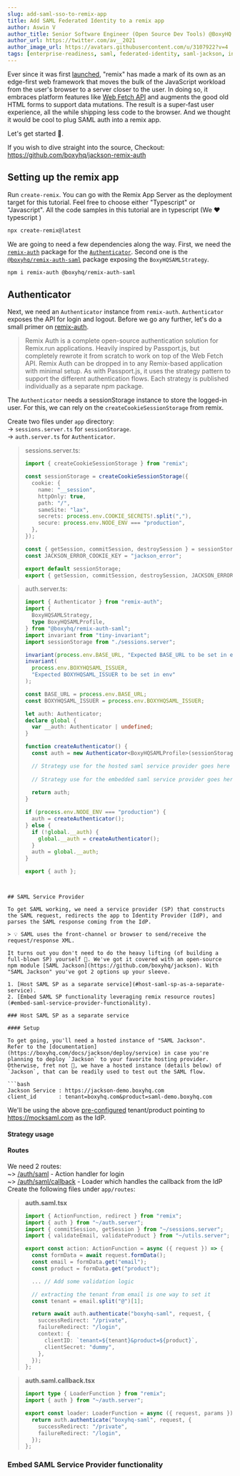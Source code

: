 ```yaml
---
slug: add-saml-sso-to-remix-app
title: Add SAML Federated Identity to a remix app
author: Aswin V
author_title: Senior Software Engineer (Open Source Dev Tools) @BoxyHQ
author_url: https://twitter.com/av__2021
author_image_url: https://avatars.githubusercontent.com/u/3107922?v=4
tags: [enterprise-readiness, saml, federated-identity, saml-jackson, integrations, remix]
---
```

Ever since it was first [launched](https://remix.run/blog/remix-v1), "remix" has made a mark of its own as an edge-first web framework that moves the bulk of the JavaScript workload from the user's browser to a server closer to the user. In doing so, it embraces platform features like [Web Fetch API](https://developer.mozilla.org/en-US/docs/Web/API/Fetch_API) and augments the good old HTML forms to support data mutations. The result is a super-fast user experience, all the while shipping less code to the browser. And we thought it would be cool to plug SAML auth into a remix app.  

Let's get started 🚀.  

If you wish to dive straight into the source, Checkout: https://github.com/boxyhq/jackson-remix-auth

## Setting up the remix app

Run `create-remix`. You can go with the Remix App Server as the deployment target for this tutorial. Feel free to choose either "Typescript" or "Javascript". All the code samples in this tutorial are in typescript (We ❤️ typescript )

```bash
npx create-remix@latest
```

We are going to need a few dependencies along the way. First, we need the [`remix-auth`](https://github.com/sergiodxa/remix-auth) package for the [`Authenticator`](#authenticator). Second one is the [`@boxyhq/remix-auth-saml`](https://github.com/boxyhq/remix-auth-saml) package exposing the `BoxyHQSAMLStrategy`. 
<!-- This package is a wrapper around [`remix-auth-oauth2`](https://github.com/sergiodxa/remix-auth-oauth2), enabling us to set the tenant/product in a multi-tenant app.  -->

```bash
npm i remix-auth @boxyhq/remix-auth-saml
```

## Authenticator

Next, we need an `Authenticator` instance from `remix-auth`. `Authenticator` exposes the API for login and logout. Before we go any further, let's do a small primer on [remix-auth](https://github.com/sergiodxa/remix-auth#overview).

> Remix Auth is a complete open-source authentication solution for Remix.run applications.
> Heavily inspired by Passport.js, but completely rewrote it from scratch to work on top of the Web Fetch API. Remix Auth can be dropped in to any Remix-based application with minimal setup.
> As with Passport.js, it uses the strategy pattern to support the different authentication flows. Each strategy is published individually as a separate npm package.

The `Authenticator` needs a sessionStorage instance to store the logged-in user. For this, we can rely on the `createCookieSessionStorage` from remix. 
<!-- For strategy, we'll be using the `BoxyHQSAMLStrategy` from `remix-auth-saml` installed in the previous step. -->

Create two files under `app` directory:    
->  `sessions.server.ts` for `sessionStorage`.  
->  `auth.server.ts` for `Authenticator`.

> sessions.server.ts:
> ```typescript
> import { createCookieSessionStorage } from "remix";
>
> const sessionStorage = createCookieSessionStorage({
>   cookie: {
>     name: "__session",
>     httpOnly: true,
>     path: "/",
>     sameSite: "lax",
>     secrets: process.env.COOKIE_SECRETS!.split(","),
>     secure: process.env.NODE_ENV === "production",
>   },
> });
> 
> const { getSession, commitSession, destroySession } = sessionStorage;
> const JACKSON_ERROR_COOKIE_KEY = "jackson_error";
> 
> export default sessionStorage;
> export { getSession, commitSession, destroySession, JACKSON_ERROR_COOKIE_KEY };
> ```


> auth.server.ts:
> ```typescript
> import { Authenticator } from "remix-auth";
> import {
>   BoxyHQSAMLStrategy,
>   type BoxyHQSAMLProfile,
> } from "@boxyhq/remix-auth-saml";
> import invariant from "tiny-invariant";
> import sessionStorage from "./sessions.server";
> 
> invariant(process.env.BASE_URL, "Expected BASE_URL to be set in env");
> invariant(
>   process.env.BOXYHQSAML_ISSUER,
>   "Expected BOXYHQSAML_ISSUER to be set in env"
> );
> 
> const BASE_URL = process.env.BASE_URL;
> const BOXYHQSAML_ISSUER = process.env.BOXYHQSAML_ISSUER;
> 
> let auth: Authenticator;
> declare global {
>   var __auth: Authenticator | undefined;
> }
> 
> function createAuthenticator() {
>   const auth = new Authenticator<BoxyHQSAMLProfile>(sessionStorage);
> 
>   // Strategy use for the hosted saml service provider goes here
>   
>   // Strategy use for the embedded saml service provider goes here
>   
>   return auth;
> }
> 
> if (process.env.NODE_ENV === "production") {
>   auth = createAuthenticator();
> } else {
>   if (!global.__auth) {
>     global.__auth = createAuthenticator();
>   }
>   auth = global.__auth;
> }
> 
> export { auth };
```


## SAML Service Provider

To get SAML working, we need a service provider (SP) that constructs the SAML request, redirects the app to Identity Provider (IdP), and parses the SAML response coming from the IdP. 

> 💡 SAML uses the front-channel or browser to send/receive the request/response XML.

It turns out you don't need to do the heavy lifting (of building a full-blown SP) yourself 🤗. We've got it covered with an open-source npm module [SAML Jackson](https://github.com/boxyhq/jackson). With "SAML Jackson" you've got 2 options up your sleeve.

1. [Host SAML SP as a separate service](#host-saml-sp-as-a-separate-service).
2. [Embed SAML SP functionality leveraging remix resource routes](#embed-saml-service-provider-functionality).

### Host SAML SP as a separate service

#### Setup

To get going, you'll need a hosted instance of "SAML Jackson".  
Refer to the [documentation](https://boxyhq.com/docs/jackson/deploy/service) in case you're planning to deploy `Jackson` to your favorite hosting provider.  
Otherwise, fret not 🤗, we have a hosted instance (details below) of `Jackson`, that can be readily used to test out the SAML flow.

```bash
Jackson Service : https://jackson-demo.boxyhq.com  
client_id       : tenant=boxyhq.com&product=saml-demo.boxyhq.com
```

We'll be using the above [pre-configured](https://boxyhq.com/docs/jackson/saml-flow#2-saml-config-api) tenant/product pointing to https://mocksaml.com as the IdP.

#### Strategy usage

#### Routes
We need 2 routes:   
~> [/auth/saml](https://github.com/boxyhq/jackson-remix-auth/blob/main/app/routes/auth.saml.tsx) - Action handler for login  
~> [/auth/saml/callback](https://github.com/boxyhq/jackson-remix-auth/blob/main/app/routes/auth.saml.callback.tsx) - Loader which handles the callback from the IdP  
Create the following files under `app/routes`:  


> **auth.saml.tsx**
> ```typescript
> import { ActionFunction, redirect } from "remix";
> import { auth } from "~/auth.server";
> import { commitSession, getSession } from "~/sessions.server";
> import { validateEmail, validateProduct } from "~/utils.server";
> 
> export const action: ActionFunction = async ({ request }) => {
>   const formData = await request.formData();
>   const email = formData.get("email");
>   const product = formData.get("product");
> 
>   ... // Add some validation logic
> 
>   // extracting the tenant from email is one way to set it
>   const tenant = email.split("@")[1];
> 
>   return await auth.authenticate("boxyhq-saml", request, {
>     successRedirect: "/private",
>     failureRedirect: "/login",
>     context: {
>       clientID: `tenant=${tenant}&product=${product}`,
>       clientSecret: "dummy",
>     },
>   });
> };
> ``` 

> **auth.saml.callback.tsx**
> ```typescript
> import type { LoaderFunction } from "remix";
> import { auth } from "~/auth.server";
> 
> export const loader: LoaderFunction = async ({ request, params }) => {
>   return auth.authenticate("boxyhq-saml", request, {
>     successRedirect: "/private",
>     failureRedirect: "/login",
>   });
> };
> ```

### Embed SAML Service Provider functionality